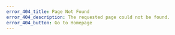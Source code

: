 ```yaml
---
error_404_title: Page Not Found
error_404_description: The requested page could not be found.
error_404_button: Go to Homepage
---
```

